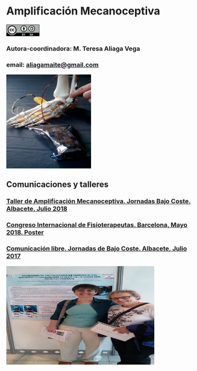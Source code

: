 # Amplificación Mecanoceptiva
<a href="" target="_blank"><img width="88" height="31" border="0" align="center" src="img/ccbysa.png "/></a>

### Autora-coordinadora: M. Teresa Aliaga Vega

### email: aliagamaite@gmail.com

<a href="" target="_blank"><img width="225" height="250" border="0" align="center" src="img/esqueleto.jpg  "/></a>

## Comunicaciones y talleres 

### [Taller de Amplificación Mecanoceptiva. Jornadas Bajo Coste. Albacete, Julio 2018](https://github.com/leobotmanuel/MecanoAmplificador/blob/master/doc/TallerBajoCoste_Julio2018/README.md#taller-de-amplificaci%C3%B3n-mecanoceptiva-jornadas-de-bajo-coste)

### [Congreso Internacional de Fisioterapeutas. Barcelona, Mayo 2018.](https://www.scientificbigdata.com/article.php?blIYO5OuL/HDwafAvKT5K8BasnMHnuTH1SXdehBW5Ts=)[ Poster](https://www.scientificbigdata.com/interfaces/obre_pdf.php?CnNz7mwHNtiSnn+2lzr3uhv4fS1wpps+gGg63qcr062tt7LxeJ1ctJF578Abv4HJArS/aLVIIjOpoRH2y0F+qNRRP84h60jq+HWhWVGkvgo17bYl2g4XW/PxXpxEl8ph)

### [Comunicación libre. Jornadas de Bajo Coste. Albacete, Julio 2017](https://github.com/leobotmanuel/MecanoAmplificador#comunicaci%C3%B3n-libre-jornadas-de-bajo-coste)

<a href="" target="_blank"><img width="393" height="262" border="0" align="center" src="img/20180504_CFisio.jpg  "/></a>
